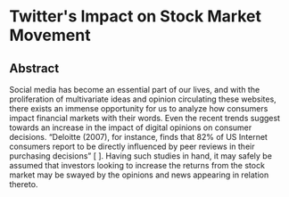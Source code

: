 # Twitter's Impact on Stock Market Movement

## Abstract

Social media has become an essential part of our lives, and with the proliferation of multivariate ideas and opinion circulating these websites, there exists an immense opportunity for us to analyze how consumers impact financial markets with their words. Even the recent trends suggest towards an increase in the impact of digital opinions on consumer decisions. “Deloitte (2007), for instance, finds that 82% of US Internet consumers report to be directly influenced by peer reviews in their purchasing decisions” [ ]. Having such studies in hand, it may safely be assumed that investors looking to increase the returns from the stock market may be swayed by the opinions and news appearing in relation thereto.
